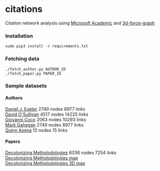 # citations
Citation network analysis using [Microsoft Academic](https://www.microsoft.com/en-us/research/project/academic-knowledge/) and [3d-force-graph](https://github.com/vasturiano/3d-force-graph)

### Installation

`sudo pip3 install -r requirements.txt`  

### Fetching data

`./fetch_author.py AUTHOR_ID`  
`./fetch_paper.py PAPER_ID`  

### Sample datasets

#### Authors
[Daniel J. Exeter](https://uoa-eresearch.github.io/citations/?data=Dan) 2749 nodes 8977 links  
[David O'Sullivan](https://uoa-eresearch.github.io/citations/?data=David) 4517 nodes 14225 links  
[Giovanni Coco](https://uoa-eresearch.github.io/citations/?data=Giovanni) 2063 nodes 10293 links  
[Mark Gahegan](https://uoa-eresearch.github.io/citations/?data=Mark) 2749 nodes 8977 links  
[Quinn Asena](https://uoa-eresearch.github.io/citations/?data=Quinn) 12 nodes 15 links  

#### Papers
[Decolonizing Metholodologies](https://uoa-eresearch.github.io/citations/?data=Decolonizing_Methodologies) 6036 nodes 7254 links  
[Decolonizing Metholodologies map](https://uoa-eresearch.github.io/citations/Decolonizing_Methodologies/map.html)  
[Decolonizing Metholodologies 3D map](https://uoa-eresearch.github.io/citations/Decolonizing_Methodologies/map3D.html)  